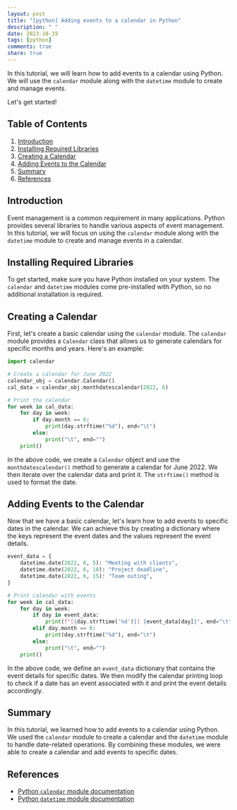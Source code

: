 ```yaml
---
layout: post
title: "[python] Adding events to a calendar in Python"
description: " "
date: 2023-10-19
tags: [python]
comments: true
share: true
---
```


In this tutorial, we will learn how to add events to a calendar using Python. We will use the `calendar` module along with the `datetime` module to create and manage events.

Let's get started!

## Table of Contents
1. [Introduction](#introduction)
2. [Installing Required Libraries](#installing-required-libraries)
3. [Creating a Calendar](#creating-a-calendar)
4. [Adding Events to the Calendar](#adding-events-to-the-calendar)
5. [Summary](#summary)
6. [References](#references)

## Introduction <a name="introduction"></a>
Event management is a common requirement in many applications. Python provides several libraries to handle various aspects of event management. In this tutorial, we will focus on using the `calendar` module along with the `datetime` module to create and manage events in a calendar.

## Installing Required Libraries <a name="installing-required-libraries"></a>
To get started, make sure you have Python installed on your system. The `calendar` and `datetime` modules come pre-installed with Python, so no additional installation is required.

## Creating a Calendar <a name="creating-a-calendar"></a>
First, let's create a basic calendar using the `calendar` module. The `calendar` module provides a `Calendar` class that allows us to generate calendars for specific months and years. Here's an example:

```python
import calendar

# Create a calendar for June 2022
calendar_obj = calendar.Calendar()
cal_data = calendar_obj.monthdatescalendar(2022, 6)

# Print the calendar
for week in cal_data:
    for day in week:
        if day.month == 6:
            print(day.strftime("%d"), end="\t")
        else:
            print("\t", end="")
    print()
```

In the above code, we create a `Calendar` object and use the `monthdatescalendar()` method to generate a calendar for June 2022. We then iterate over the calendar data and print it. The `strftime()` method is used to format the date.

## Adding Events to the Calendar <a name="adding-events-to-the-calendar"></a>
Now that we have a basic calendar, let's learn how to add events to specific dates in the calendar. We can achieve this by creating a dictionary where the keys represent the event dates and the values represent the event details.

```python
event_data = {
    datetime.date(2022, 6, 5): "Meeting with clients",
    datetime.date(2022, 6, 10): "Project deadline",
    datetime.date(2022, 6, 15): "Team outing",
}

# Print calendar with events
for week in cal_data:
    for day in week:
        if day in event_data:
            print(f"[{day.strftime('%d')}] {event_data[day]}", end="\t")
        elif day.month == 6:
            print(day.strftime("%d"), end="\t")
        else:
            print("\t", end="")
    print()
```

In the above code, we define an `event_data` dictionary that contains the event details for specific dates. We then modify the calendar printing loop to check if a date has an event associated with it and print the event details accordingly.

## Summary <a name="summary"></a>
In this tutorial, we learned how to add events to a calendar using Python. We used the `calendar` module to create a calendar and the `datetime` module to handle date-related operations. By combining these modules, we were able to create a calendar and add events to specific dates.

## References <a name="references"></a>
- [Python `calendar` module documentation](https://docs.python.org/3/library/calendar.html)
- [Python `datetime` module documentation](https://docs.python.org/3/library/datetime.html)